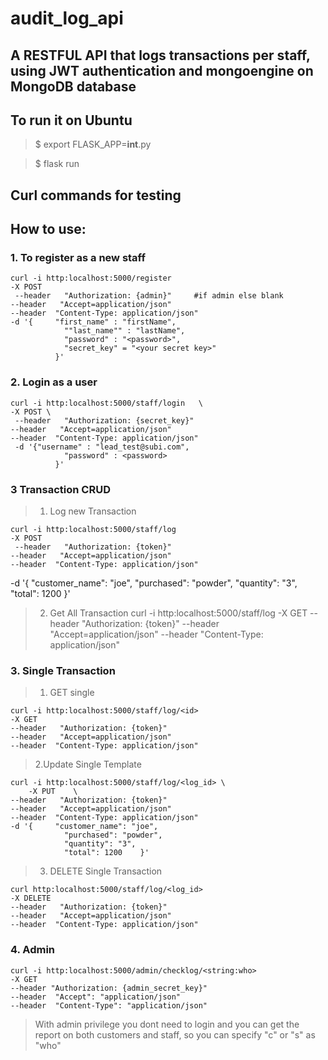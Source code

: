# audit_log_api

## A RESTFUL API that logs transactions per staff, using JWT authentication and mongoengine on MongoDB database



## To run it on Ubuntu

> $ export FLASK_APP=__int__.py

> $ flask run


## Curl commands for testing


## How to use:

### 1. To register as a new staff 
    
    curl -i http:localhost:5000/register
    -X POST
     --header   "Authorization: {admin}"     #if admin else blank
    --header   "Accept=application/json"
    --header  "Content-Type: application/json"
    -d '{     "first_name" : "firstName",
                ""last_name"" : "lastName",
                "password" : "<password>",
                "secret_key" = "<your secret key>"
              }'


### 2. Login as a user

    curl -i http:localhost:5000/staff/login   \
    -X POST \
     --header   "Authorization: {secret_key}"
    --header   "Accept=application/json"
    --header  "Content-Type: application/json"
     -d '{"username" : "lead_test@subi.com",
                "password" : <password>
              }'  



### 3 Transaction CRUD
    
> 1. Log new Transaction

    curl -i http:localhost:5000/staff/log
    -X POST
     --header   "Authorization: {token}"
    --header   "Accept=application/json"
    --header  "Content-Type: application/json"
  -d  '{      "customer_name": "joe",
                "purchased": "powder",
                "quantity": "3",
                "total": 1200
                     }' 


> 2. Get All Transaction
    curl -i http:localhost:5000/staff/log
    -X GET
    --header   "Authorization: {token}"
    --header   "Accept=application/json"
    --header  "Content-Type: application/json"



### 3. Single Transaction
> 1. GET single

    curl -i http:localhost:5000/staff/log/<id>
    -X GET
    --header   "Authorization: {token}"
    --header   "Accept=application/json"
    --header  "Content-Type: application/json"

>2.Update Single Template

    curl -i http:localhost:5000/staff/log/<log_id> \    
        -X PUT    \
    --header   "Authorization: {token}"
    --header   "Accept=application/json"
    --header  "Content-Type: application/json"
    -d '{     "customer_name": "joe",
                "purchased": "powder",
                "quantity": "3",
                "total": 1200    }'


 > 3. DELETE Single Transaction
    
    curl http:localhost:5000/staff/log/<log_id>
    -X DELETE
    --header   "Authorization: {token}"
    --header   "Accept=application/json"
    --header  "Content-Type: application/json"



### 4. Admin 
    
    curl -i http:localhost:5000/admin/checklog/<string:who>
    -X GET
    --header "Authorization: {admin_secret_key}"
    --header  "Accept": "application/json"
    --header  "Content-Type": "application/json" 

> With admin privilege you dont need to login and you can get the report on both customers and staff, so you can specify "c" or "s" as "who"

